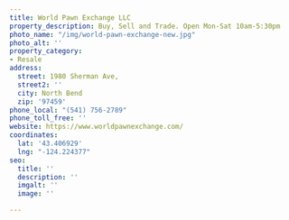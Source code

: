```yaml
---
title: World Pawn Exchange LLC
property_description: Buy, Sell and Trade. Open Mon-Sat 10am-5:30pm
photo_name: "/img/world-pawn-exchange-new.jpg"
photo_alt: ''
property_category:
- Resale
address:
  street: 1980 Sherman Ave,
  street2: ''
  city: North Bend
  zip: '97459'
phone_local: "(541) 756-2789"
phone_toll_free: ''
website: https://www.worldpawnexchange.com/
coordinates:
  lat: '43.406929'
  lng: "-124.224377"
seo:
  title: ''
  description: ''
  imgalt: ''
  image: ''

---
```

